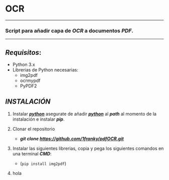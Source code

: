 # OCR 
---
### Script  para añadir capa de ***OCR*** a documentos ***PDF***.
--- 
## *Requisitos*:
* Python 3.x 
* Librerias de Python necesarias:
    * img2pdf
    * ocrmypdf
    * PyPDF2

## *INSTALACIÓN*
1. Instalar ***[python](https://www.python.org/downloads/)*** asegurate de añadir ***[python](https://www.python.org/downloads/)***  al ***path*** al momento de la instalación e instalar ***pip***.
2. Clonar el repositorio
   * ***git clone https://github.com/1franky/pdfOCR.git***
3. Instalar las siguientes librerias, copia y pega los siguientes comandos en una terminal ***CMD***:
   * (```pip install img2pdf```)

4. hola



